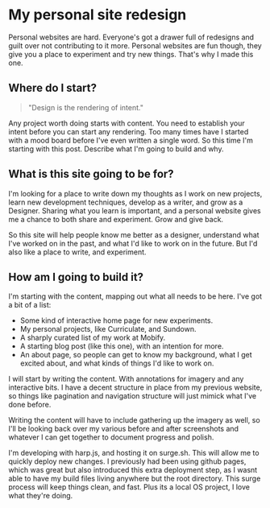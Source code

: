 # My personal site redesign

Personal websites are hard. Everyone's got a drawer full of redesigns and guilt over not contributing to it more. Personal websites are fun though, they give you a place to experiment and try new things. That's why I made this one.

## Where do I start?

> "Design is the rendering of intent."

Any project worth doing starts with content. You need to establish your intent before you can start any rendering. Too many times have I started with a mood board before I've even written a single word. So this time I'm starting with this post. Describe what I'm going to build and why.

## What is this site going to be for?

I'm looking for a place to write down my thoughts as I work on new projects, learn new development techniques, develop as a writer, and grow as a Designer. Sharing what you learn is important, and a personal website gives me a chance to both share and experiment. Grow and give back.

So this site will help people know me better as a designer, understand what I've worked on in the past, and what I'd like to work on in the future. But I'd also like a place to write, and experiment.

## How am I going to build it?

I'm starting with the content, mapping out what all needs to be here. I've got a bit of a list:
- Some kind of interactive home page for new experiments.
- My personal projects, like Curriculate, and Sundown.
- A sharply curated list of my work at Mobify.
- A starting blog post (like this one), with an intention for more.
- An about page, so people can get to know my background, what I get excited about, and what kinds of things I'd like to work on.

I will start by writing the content. With annotations for imagery and any interactive bits. I have a decent structure in place from my previous website, so things like pagination and navigation structure will just mimick what I've done before.

Writing the content will have to include gathering up the imagery as well, so I'll be looking back over my various before and after screenshots and whatever I can get together to document progress and polish.

I'm developing with harp.js, and hosting it on surge.sh. This will allow me to quickly deploy new changes. I previously had been using github pages, which was great but also introduced this extra deployment step, as I wasnt able to have my build files living anywhere but the root directory. This surge process will keep things clean, and fast. Plus its a local OS project, I love what they're doing.
